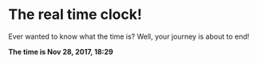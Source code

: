 # The real time clock!

Ever wanted to know what the time is? Well, your journey is about to end!

**The time is Nov 28, 2017, 18:29**